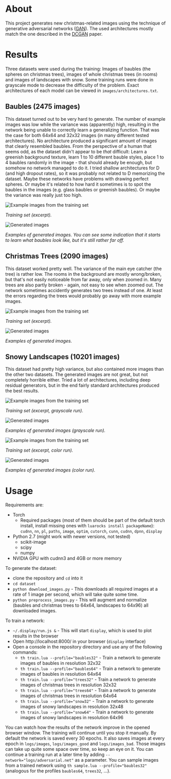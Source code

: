 # About

This project generates new christmas-related images using the technique of generative adversarial networks ([GAN](http://papers.nips.cc/paper/5423-generative-adversarial-nets)). The used architectures mostly match the one described in the [DCGAN](http://arxiv.org/abs/1511.06434) paper.

# Results

Three datasets were used during the training: Images of baubles (the spheres on christmas trees), images of whole christmas trees (in rooms) and images of landscapes with snow. Some training runs were done in grayscale mode to decrease the difficulty of the problem. Exact architectures of each model can be viewed in `images/architectures.txt`.

## Baubles (2475 images)

This dataset turned out to be very hard to generate. The number of example images was low while the variance was (apparently) high, resulting in the network being unable to correctly learn a generalizing function. That was the case for both 64x64 and 32x32 images (in many different tested architectures). No architecture produced a significant amount of images that clearly resembled baubles. From the perspective of a human that seems odd, as the dataset didn't appear to be *that* difficult: Learn a greenish background texture, learn 1 to 10 different bauble styles, place 1 to 4 baubles randomly in the image - that should already be enough, but somehow no network managed to do it. I tried shallow architectures for D (and high dropout rates), so it was probably not related to D memorizing the dataset. Maybe these networks have problems with drawing perfect spheres. Or maybe it's related to how hard it sometimes is to spot the baubles in the images (e.g. glass baubles or greenish baubles). Or maybe the variance was really just too high.

![Example images from the training set](images/baubles_64x64_2_trainset.jpg?raw=true "Example images from the training set")

*_Training set_ (excerpt).*

![Generated images](images/baubles_64x64_2_best.jpg?raw=true "Generated images")

*Examples of generated images. You can see some indication that it starts to learn what baubles look like, but it's still rather far off.*

## Christmas Trees (2090 images)

This dataset worked pretty well. The variance of the main eye catcher (the tree) is rather low. The rooms in the background are mostly wrong/broken, but that's not easily noticeable from far away, only when zoomed in. Many trees are also partly broken - again, not easy to see when zoomed out. The network sometimes accidently generates two trees instead of one. At least the errors regarding the trees would probably go away with more example images.

![Example images from the training set](images/trees_trainset.jpg?raw=true "Example images from the training set")

*_Training set_ (excerpt).*

![Generated images](images/trees64_3_e1230_rnd256.jpg?raw=true "Generated images")

*Examples of generated images.*

## Snowy Landscapes (10201 images)

This dataset had pretty high variance, but also contained more images than the other two datasets. The generated images are not great, but not completely horrible either. Tried a lot of architectures, including deep residual generators, but in the end fairly standard architectures produced the best results.

![Example images from the training set](images/snow_gray_trainset.jpg?raw=true "Example images from the training set")

*_Training set_ (excerpt, grayscale run).*

![Generated images](images/snow_64x96_2_e1380_rnd256.jpg?raw=true "Generated images")

*Examples of generated images (grayscale run).*



![Example images from the training set](images/snow_color_trainset.jpg?raw=true "Example images from the training set")

*_Training set_ (excerpt, color run).*

![Generated images](images/snow_64x96_rnd256.jpg?raw=true "Generated images")

*Examples of generated images (color run).*

# Usage

Requirements are:
* Torch
  * Required packages (most of them should be part of the default torch install, install missing ones with `luarocks install packageName`): `cudnn`, `nn`, `pl`, `paths`, `image`, `optim`, `cutorch`, `cunn`, `cudnn`, `dpnn`, `display`
* Python 2.7 (might work with newer versions, not tested)
  * scikit-image
  * scipy
  * numpy
* NVIDIA GPU with cudnn3 and 4GB or more memory

To generate the dataset:
* clone the repository and `cd` into it
* `cd dataset`
* `python download_images.py` - This downloads all required images at a rate of 1 image per second, which will take quite some time.
* `python preprocess_images.py` - This will augment and normalize (baubles and christmas trees to 64x64, landscapes to 64x96) all downloaded images.

To train a network:
* `~/.display/run.js &` - This will start `display`, which is used to plot results in the browser
* Open http://localhost:8000/ in your browser (`display` interface)
* Open a console in the repository directory and use any of the following commands:
  * `th train.lua --profile="baubles32"` - Train a network to generate images of baubles in resolution 32x32
  * `th train.lua --profile="baubles64"` - Train a network to generate images of baubles in resolution 64x64
  * `th train.lua --profile="trees32"` - Train a network to generate images of christmas trees in resolution 32x32
  * `th train.lua --profile="trees64"` - Train a network to generate images of christmas trees in resolution 64x64
  * `th train.lua --profile="snow32"` - Train a network to generate images of snowy landscapes in resolution 32x48
  * `th train.lua --profile="snow64"` - Train a network to generate images of snowy landscapes in resolution 64x96

You can watch how the results of the network improve in the opened browser window. The training will continue until you stop it manually. By default the network is saved every 30 epochs. It also saves images at every epoch in `logs/images`, `logs/images_good` and `logs/images_bad`. Those images can take up quite some space over time, so keep an eye on it.
You can continue a training run at a later time by adding `--network="logs/adversarial.net"` as a parameter.
You can sample images from a trained network using `th sample.lua --profile="baubles32"` (analogous for the profiles `baubles64`, `trees32`, ...).
